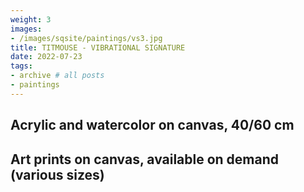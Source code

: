 ```yaml
---
weight: 3
images:
- /images/sqsite/paintings/vs3.jpg
title: TITMOUSE - VIBRATIONAL SIGNATURE
date: 2022-07-23
tags:
- archive # all posts
- paintings
---
```


## **Acrylic and watercolor on canvas, 40/60 cm** ##

## **Art prints on canvas, available on demand (various sizes)** ##